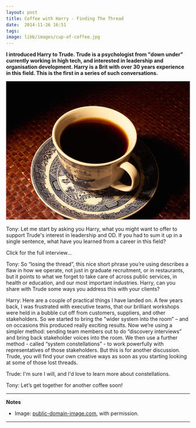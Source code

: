```yaml
---
layout: post
title: Coffee with Harry - Finding The Thread
date:  2014-11-26 16:51
tags: 
image: libb/images/cup-of-coffee.jpg
---
```


**I introduced Harry to Trude. Trude is a psychologist from "down under" currently working in high tech, and interested in leadership and organisation development. Harry is a Brit with over 30 years experience in this field. This is the first in a series of such conversations.**

![](/libb/images/cup-of-coffee.jpg)

Tony: Let me start by asking you Harry, what you might want to offer to support Trude's interest in leadership and OD. If you had to sum it up in a single sentence, what have you learned from a career in this field?

<div id="restOfArticle" style="display:none">

Harry: Well, let's notice that leadership is something people often complain about, and that few people even recognise what OD is. Today we talk about “talent” instead but that is not at all the same thing. This work has been about creating conditions in companies to improve results and impact, and the lesson I bring to you Trude is that jobs are now so specialised, like I have just described with mine, that no one really knows what anyone else is doing. With everything changing so fast outside a firm, our work needs to be more closely connected inside, but without deliberate effort, everyone will just keep on losing the thread. <br><br>

Tony: That’s quite a broad point, and I wonder Trude whether, early as you are in your career, you have already seen examples of that?<br><br>

Trude: Absolutely! It's everywhere! I’m 25. I live in Hoxton, East London, surrounded by smart creatives who live there for a reason: it’s young and cool! And when they go into their offices they are secretly re-deciding everyday, is this still the kind of place I want to work? They will kind of switch off and before you blink they’ll be out of there. So I guess the thread is easily broken. <br><br>

Tony: Is this the kind of thread you mean Harry?<br><br>

Harry: Well yes it is a good example, and an important, heartfelt one, but just one of many. There is a yawning gulf between these young new creative industries, and the attitudes in workplaces I know – such as public sector, oil and gas, petro-chemicals, finance, hospitality. Here leaders are making certain assumptions that today are becoming questionable: for example, the assumptions that decisions get made by the boss and the board, that people do what they’re told, that it’s best this way.<br><br>

Trude: Yep, and that’s a non-starter now. I see young people getting empowered. They want to be trusted, to work when and how they need to get the job done, to have a place to lie down and nap, be able to grab a snack. They want “open-source”, that is real information sharing, to give their ideas and to see the firm sourcing ideas widely even from outside, then implementing the best ideas, not just the boss’s ideas.  Unless the company shows that works this way, it doesn’t attract the people it needs.<br><br>

Tony: That sounds like quite a revolution, but how far does it actually reach? Do you see it Harry arriving beyond the high tech sector, and how will it affect what you do? <br><br>

Harry: It’s a generational thing that is spreading across more sectors, but the exact opposite of what firms were geared up for: with youth unemployment so high they expected to pick people who will be brilliant, grateful and compliant. And it’s not like that, since the internet and Facebook those people are just wired differently. Firms everywhere are finding it difficult to hold onto “talent” – from banks in London losing their maths grads who prefer to travel instead, to professional firms in Scotland, or R&D functions in Vienna. <br><br>

Tony: So where do you point your finger?<br><br>

Harry: I don’t know about the university side of things, but in the firms  leaders are just not seeing how to draw the best from this new cadre of people. Currently many clients are blind or in denial: they don’t know they need to lead in a fundamentally different way. That is how it is when you lose the thread.<br><br>

Trude: You are not only talking about young people are you? How are you picking up the threads with other groups?<br><br>

Harry: Absolutely it is not just young people. In fact I’m noticing the human condition. Peter Senge pointed out that leaving our lights on in the UK or the US could through climate change cause flooding and the loss of life in Pakistan. What I mean is we’re all connected in countless ways that are not apparent to us, so we behave as if we are not connected, then by acting separately we start to cause very familiar problems, from global to local, that keep on repeating, to produce our biggest stress and grief. It's both depressing we're like this, and exciting we are starting to notice we can manage our biggest, most difficult problems better.<br><br>

Trude: Can you give an example?<br><br>

Harry: Take the simple example of the chef and a waiter both in service of a customer – when it works well, as it did for me last night in the canteen at the National Theatre, it's smiles all round, but how often do we see even that basic system working well? Most often we lose the thread, but our larger organisations can go on for years without noticing, and then it becomes very difficult to recover. The work of a leader is to bring people to find the threads early, and to create a different environment where people are well aligned to the purpose and to each other, with the feedback loops in place to keep it all evolving.<br><br>

</div>
<a onclick="showMoreOrLess(this,'restOfArticle');">Click for the full interview...</a>

Tony: So “losing the thread”, this nice short phrase you’re using describes a flaw in how we operate, not just in graduate recruitment, or in restaurants, but it points to what we forget to take care of across public services, in health or education, and our most important industries. Harry, can you share with Trude some ways you address this with your clients?

Harry: Here are a couple of practical things I have landed on. A few years back, I was frustrated with executive teams, that our brilliant workshops were held in a bubble cut off from customers, suppliers, and other stakeholders. So we started to bring the "wider system into the room” – and on occasions this produced really exciting results. Now we’re using a simpler method: sending team members out to do “discovery interviews” and bring back stakeholder voices into the room. We then use a further method - called “system constellations” - to work powerfully with representatives of those stakeholders. But this is for another discussion. Trude, you will find your own creative ways as soon as you starting looking at some of those lost threads.  

Trude: I'm sure I will, and I'd love to learn more about constellations.

Tony: Let’s get together for another coffee soon!   
__________________
<b>Notes</b>

* Image: <a href="http://www.public-domain-image.com">public-domain-image.com</a>, with permission.

__________________
